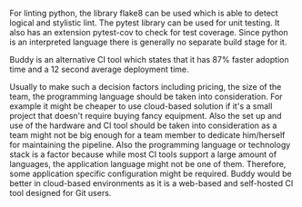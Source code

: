 For linting python, the library flake8 can be used which is able to detect logical and stylistic lint. 
The pytest library can be used for unit testing. It also has an extension pytest-cov to check for test coverage.
Since python is an interpreted language there is generally no separate build stage for it.

Buddy is an alternative CI tool which states that it has 87% faster adoption time and a 12 second average deployment time.

Usually to make such a decision factors including pricing, the size of the team, the programming language should be taken into consideration. 
For example it might be cheaper to use cloud-based solution if it's a small project that doesn't require buying fancy equipment. Also the set up and use
of the hardware and CI tool should be taken into consideration as a team might not be big enough for a team member to dedicate him/herself for 
maintaining the pipeline. Also the programming language or technology stack is a factor because while most CI tools support a large amount of languages,
the application language might not be one of them. Therefore, some application specific configuration might be required. 
Buddy would be better in cloud-based environments as it is a web-based and self-hosted CI tool designed for Git users.